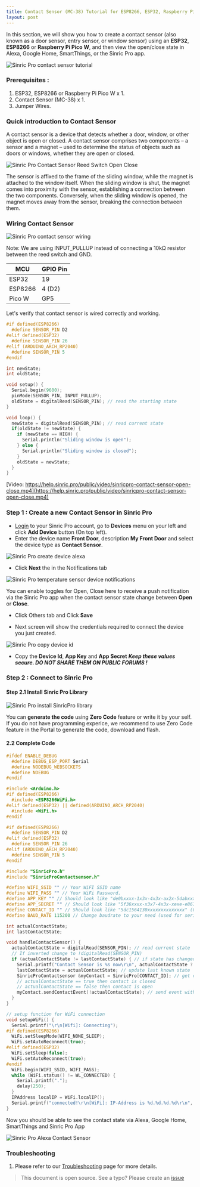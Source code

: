 ```yaml
---
title: Contact Sensor (MC-38) Tutorial for ESP8266, ESP32, Raspberry Pi Pico W
layout: post
---
```

 
In this section, we will show you how to create a contact sensor (also known as a door sensor, entry sensor, or window sensor) using an **ESP32**, **ESP8266** or **Raspberry Pi Pico W**, and then view the open/close state in Alexa, Google Home, SmartThings, or the Sinric Pro app.

![Sinric Pro contact sensor tutorial](https://help.sinric.pro/public/img/sinric_pro_contact_sensor_bg.jpg) 

### Prerequisites : 
1. ESP32, ESP8266 or Raspberry Pi Pico W x 1.
2. Contact Sensor (MC-38) x 1.
3. Jumper Wires.

### Quick introduction to Contact Sensor
A contact sensor is a device that detects whether a door, window, or other object is open or closed. A contact sensor comprises two components – a sensor and a magnet – used to determine the status of objects such as doors or windows, whether they are open or closed. 
 
![Sinric Pro Contact Sensor Reed Switch Open Close](https://help.sinric.pro/public/img/sinricpro_pi_contact_sensor_open_close.png) 

The sensor is affixed to the frame of the sliding window, while the magnet is attached to the window itself. When the sliding window is shut, the magnet comes into proximity with the sensor, establishing a connection between the two components. Conversely, when the sliding window is opened, the magnet moves away from the sensor, breaking the connection between them.

### Wiring Contact Sensor
![Sinric Pro contact sensor wiring](https://help.sinric.pro/public/img/sinricpro_pi_contact_sensor_wiring.png) 

Note: We are using INPUT_PULLUP instead of connecting a 10kΩ resistor between the reed switch and GND.

| MCU       | GPIO Pin     |
| --------- | ------- |
| ESP32     |    19   |
| ESP8266   |    4 (D2)  |
| Pico W    |    GP5  |

Let's verify that contact sensor is wired correctly and working. 

 

```cpp
#if defined(ESP8266)
  #define SENSOR_PIN D2
#elif defined(ESP32)  
  #define SENSOR_PIN 26
#elif (ARDUINO_ARCH_RP2040)
  #define SENSOR_PIN 5
#endif

int newState;
int oldState;

void setup() {
  Serial.begin(9600);
  pinMode(SENSOR_PIN, INPUT_PULLUP);
  oldState = digitalRead(SENSOR_PIN); // read the starting state
}

void loop() {
  newState = digitalRead(SENSOR_PIN); // read current state
  if(oldState != newState) {
    if (newState == HIGH) {
      Serial.println("Sliding window is open");
    } else {
      Serial.println("Sliding window is closed");
    }
    oldState = newState;
  }
}

```

[Video: https://help.sinric.pro/public/video/sinricpro-contact-sensor-open-close.mp4](https://help.sinric.pro/public/video/sinricpro-contact-sensor-open-close.mp4)

### Step 1 : Create a new Contact Sensor in Sinric Pro
* [Login](http://portal.sinric.pro) to your Sinric Pro account, go to **Devices** menu on your left and click **Add Device** button (On top left).
* Enter the device name **Front Door**, description **My Front Door** and select the device type as **Contact Sensor**.

![Sinric Pro create device alexa](https://help.sinric.pro/public/img/sinric_pro_contact_sensor_new_device.png)

* Click **Next** the in the Notifications tab

![Sinric Pro temperature sensor device notifications](https://help.sinric.pro/public/img/sinric_pro_contact_sensor_notifications.png)

You can enable toggles for Open, Close here to receive a push notification via the Sinric Pro app when the contact sensor state change between **Open** or **Close**.

* Click Others tab and Click **Save**

* Next screen will show the credentials required to connect the device you just created.

![Sinric Pro copy device id](https://help.sinric.pro/public/img/sinric-pro-create-device-keys.png)

* Copy the **Device Id**, **App Key** and **App Secret** ***Keep these values secure. DO NOT SHARE THEM ON PUBLIC FORUMS !***

### Step 2 : Connect to Sinric Pro 
#### Step 2.1 Install Sinric Pro Library
![Sinric Pro install SinricPro library](https://help.sinric.pro/public/img/sinricpro_arduinoIDE-library-manager.png)
 
You can **generate the code** using **Zero Code** feature or write it by your self. If you do not have programming experice, we recommend to use Zero Code feature in the Portal to generate the code, download and flash.

#### 2.2 Complete Code

```cpp
#ifdef ENABLE_DEBUG
  #define DEBUG_ESP_PORT Serial
  #define NODEBUG_WEBSOCKETS
  #define NDEBUG
#endif  

#include <Arduino.h>
#if defined(ESP8266)
  #include <ESP8266WiFi.h>
#elif defined(ESP32) || defined(ARDUINO_ARCH_RP2040)
  #include <WiFi.h>
#endif

#if defined(ESP8266)
  #define SENSOR_PIN D2
#elif defined(ESP32)  
  #define SENSOR_PIN 26
#elif (ARDUINO_ARCH_RP2040)
  #define SENSOR_PIN 5
#endif

#include "SinricPro.h"
#include "SinricProContactsensor.h"

#define WIFI_SSID "" // Your WiFI SSID name  
#define WIFI_PASS "" // Your WiFi Password.
#define APP_KEY "" // Should look like "de0bxxxx-1x3x-4x3x-ax2x-5dabxxxxxxxx" (Get it from Portal -> Secrets)
#define APP_SECRET "" // Should look like "5f36xxxx-x3x7-4x3x-xexe-e86724a9xxxx-4c4axxxx-3x3x-x5xe-x9x3-333d65xxxxxx" (Get it from Portal -> Secrets)
#define CONTACT_ID "" // Should look like "5dc1564130xxxxxxxxxxxxxx" (Get it from Portal -> Devices)
#define BAUD_RATE 115200 // Change baudrate to your need (used for serial monitor)

int actualContactState;
int lastContactState;

void handleContactSensor() {
  actualContactState = digitalRead(SENSOR_PIN); // read current state
  // If inverted change to !digitalRead(SENSOR_PIN)
  if (actualContactState != lastContactState) { // if state has changed
    Serial.printf("Contact Sensor is %s now\r\n", actualContactState ? "open":"closed");
    lastContactState = actualContactState; // update last known state
    SinricProContactsensor &myContact = SinricPro[CONTACT_ID]; // get contact sensor device
    // actualContactState == true then contact is closed  
    // actualContactState == false then contact is open  
    myContact.sendContactEvent(!actualContactState); // send event with actual state
  }
}

// setup function for WiFi connection
void setupWiFi() {
  Serial.printf("\r\n[Wifi]: Connecting");
#if defined(ESP8266)
  WiFi.setSleepMode(WIFI_NONE_SLEEP);  
  WiFi.setAutoReconnect(true);
#elif defined(ESP32)
  WiFi.setSleep(false);  
  WiFi.setAutoReconnect(true);
#endif
  WiFi.begin(WIFI_SSID, WIFI_PASS);  
  while (WiFi.status() != WL_CONNECTED) {
    Serial.printf(".");
    delay(250);
  }
  IPAddress localIP = WiFi.localIP();
  Serial.printf("connected!\r\n[WiFi]: IP-Address is %d.%d.%d.%d\r\n", localIP[0], localIP[1], localIP[2], localIP[3]);
}

```

 
Now you should be able to see the contact state via Alexa, Google Home, SmartThings and Sinric Pro App

![Sinric Pro Alexa Contact Sensor](https://help.sinric.pro/public/img/sinric_pro_contact_sensor_google_home_alexa_smartthings.jpg)
 

### Troubleshooting
1. Please refer to our [Troubleshooting](https://help.sinric.pro/pages/troubleshooting.html) page for more details.
 
> This document is open source. See a typo? Please create an [issue](https://github.com/sinricpro/help-docs)
